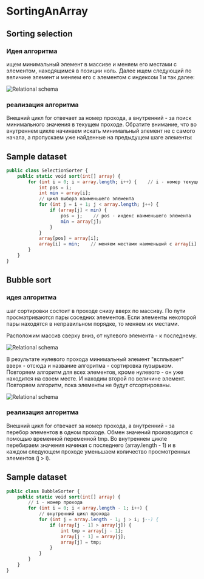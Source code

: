 # SortingAnArray
## Sorting selection

### Идея алгоритма
ищем минимальный элемент в массиве и меняем его местами с элементом, находящимся в позиции ноль. Далее ищем следующий по величине элемент 
и меняем его с элементом с индексом 1 и так далее:

![Relational schema](https://storage.googleapis.com/www.examclouds.com/sorters/selectionSorter.png)

 ### реализация алгоритма
 Внешний цикл for отвечает за номер прохода, а внутренний - за поиск минимального значения в текущем проходе. 
 Обратите внимание, что во внутреннем цикле начинаем искать минимальный элемент не с самого начала, а пропускаем уже найденные на предыдущем шаге элементы:

## Sample dataset

```sql
public class SelectionSorter {
    public static void sort(int[] array) {
        for (int i = 0; i < array.length; i++) {    // i - номер текущего шага
            int pos = i;
            int min = array[i];
            // цикл выбора наименьшего элемента
            for (int j = i + 1; j < array.length; j++) {
                if (array[j] < min) {
                    pos = j;    // pos - индекс наименьшего элемента
                    min = array[j];
                }
            }
            array[pos] = array[i];
            array[i] = min;    // меняем местами наименьший с array[i]
        }
    }
}
```

## Bubble sort

### идея алгоритма 
шаг сортировки состоит в проходе снизу вверх по массиву. По пути просматриваются пары соседних элементов.
Если элементы некоторой пары находятся в неправильном порядке, то меняем их местами.

Расположим массив сверху вниз, от нулевого элемента - к последнему.

![Relational schema](https://storage.googleapis.com/www.examclouds.com/sorters/bubble1.png)

В результате нулевого прохода минимальный элемент "всплывает" вверх - отсюда и название алгоритма - сортировка пузырьком. 
Повторяем алгоритм для всех элементов, кроме нулевого - он уже находится на своем месте. И находим второй по величине элемент. 
Повторяем алгоритм, пока элементы не будут отсортированы.

![Relational schema](https://storage.googleapis.com/www.examclouds.com/sorters/bubble2.png)

### реализация алгоритма

Внешний цикл for отвечает за номер прохода, а внутренний - за перебор элементов в одном проходе. 
Обмен значений производится с помощью временной переменной tmp. Во внутреннем цикле перебираем значения начиная с последнего (array.length - 1)
и в каждом следующем проходе уменьшаем количество просмотренных элементов (j > i).

## Sample dataset

```sql
public class BubbleSorter {
    public static void sort(int[] array) {
        // i - номер прохода
        for (int i = 0; i < array.length - 1; i++) {
            // внутренний цикл прохода
            for (int j = array.length - 1; j > i; j--) {
                if (array[j - 1] > array[j]) {
                    int tmp = array[j - 1];
                    array[j - 1] = array[j];
                    array[j] = tmp;
                }
            }
        }
    }
}
```
